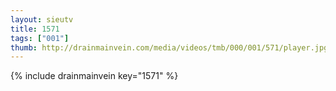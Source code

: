```yaml
--- 
layout: sieutv
title: 1571
tags: ["001"]
thumb: http://drainmainvein.com/media/videos/tmb/000/001/571/player.jpg
---
```

{% include drainmainvein key="1571" %} 
